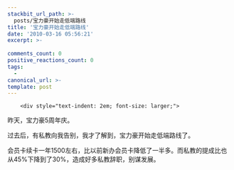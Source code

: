 ```yaml
---
stackbit_url_path: >-
  posts/宝力豪开始走低端路线
title: '宝力豪开始走低端路线'
date: '2010-03-16 05:56:21'
excerpt: >-
  
comments_count: 0
positive_reactions_count: 0
tags: 
  - 
canonical_url: >-
template: post
---
```


        <div style="text-indent: 2em; font-size: larger;">
<p>昨天，宝力豪5周年庆。</p>
<p>过去后，有私教向我告别，我才了解到，宝力豪开始走低端路线了。</p>
<p>会员卡续卡一年1500左右，比以前新办会员卡降低了一半多。而私教的提成比也从45%下降到了30%，造成好多私教辞职，别谋发展。</p>
<p>&nbsp;</p>
</div>
      